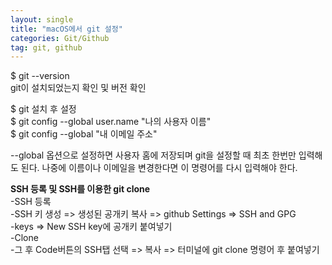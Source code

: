 ```yaml
---
layout: single
title: "macOS에서 git 설정"
categories: Git/Github
tag: git, github
---
```


$ git --version<br>
git이 설치되었는지 확인 및 버전 확인

$ git 설치 후 설정<br>
$ git config --global user.name "나의 사용자 이름"<br>
$ git config --global "내 이메일 주소"


--global 옵션으로 설정하면 사용자 홈에 저장되며 git을 설정할 때 최초 한번만 입력해도 된다. 나중에 이름이나 이메일을 변경한다면 이 명령어를 다시 입력해야 한다.

 

**SSH 등록 및 SSH를 이용한 git clone**<br>
-SSH 등록<br>
-SSH 키 생성 => 생성된 공개키 복사 => github Settings => SSH and GPG<br>
-keys => New SSH key에 공개키 붙여넣기<br>
-Clone<br>
-그 후 Code버튼의 SSH탭 선택 => 복사 => 터미널에 git clone 명령어 후 붙여넣기<br>